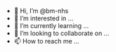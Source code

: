 - 👋 Hi, I’m @bm-nhs
- 👀 I’m interested in ...
- 🌱 I’m currently learning ...
- 💞️ I’m looking to collaborate on ...
- 📫 How to reach me ...

<!---
bm-nhs/bm-nhs is a ✨ special ✨ repository because its `README.md` (this file) appears on your GitHub profile.
You can click the Preview link to take a look at your changes.
--->

